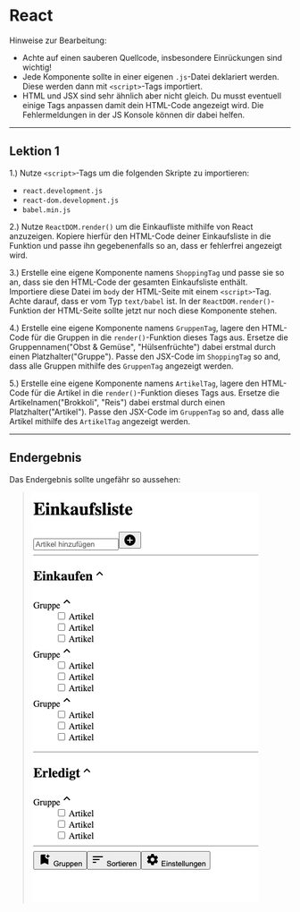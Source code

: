 # React
Hinweise zur Bearbeitung:
- Achte auf einen sauberen Quellcode, insbesondere Einrückungen sind wichtig!
- Jede Komponente sollte in einer eigenen `.js`-Datei deklariert werden. 
  Diese werden dann mit `<script>`-Tags importiert.
- HTML und JSX sind sehr ähnlich aber nicht gleich. 
  Du musst eventuell einige Tags anpassen damit dein HTML-Code angezeigt wird.
  Die Fehlermeldungen in der JS Konsole können dir dabei helfen.
---

## Lektion 1
1.) Nutze `<script>`-Tags um die folgenden Skripte zu importieren:
- `react.development.js`
- `react-dom.development.js`
- `babel.min.js`

2.) Nutze `ReactDOM.render()` um die Einkaufliste mithilfe von React anzuzeigen. Kopiere hierfür den HTML-Code
deiner Einkaufsliste in die Funktion und passe ihn gegebenenfalls so an, dass er fehlerfrei angezeigt wird.

3.) Erstelle eine eigene Komponente namens `ShoppingTag` und passe sie so an, dass sie den HTML-Code der gesamten Einkaufsliste enthält.<br/>
Importiere diese Datei im `body` der HTML-Seite mit einem `<script>`-Tag.
Achte darauf, dass er vom Typ `text/babel` ist.
In der `ReactDOM.render()`-Funktion der HTML-Seite sollte jetzt nur noch diese Komponente stehen.<br/>


4.) Erstelle eine eigene Komponente namens `GruppenTag`, lagere den HTML-Code für die Gruppen in die `render()`-Funktion dieses Tags aus.
Ersetze die Gruppennamen("Obst & Gemüse", "Hülsenfrüchte") dabei erstmal durch einen Platzhalter("Gruppe").
Passe den JSX-Code im `ShoppingTag` so and, dass alle Gruppen mithilfe des `GruppenTag` angezeigt werden.

5.) Erstelle eine eigene Komponente namens `ArtikelTag`, lagere den HTML-Code für die Artikel in die `render()`-Funktion dieses Tags aus.
Ersetze die Artikelnamen("Brokkoli", "Reis") dabei erstmal durch einen Platzhalter("Artikel").
Passe den JSX-Code im `GruppenTag` so and, dass alle Artikel mithilfe des `ArtikelTag` angezeigt werden.

---

## Endergebnis

Das Endergebnis sollte ungefähr so aussehen:
>![Lektion 1](img/lektion1.png)




